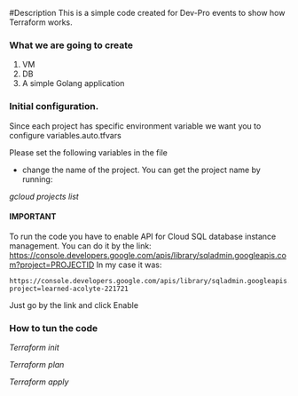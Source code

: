 #Description
This is a simple code created for Dev-Pro events to show how Terraform works.

### What we are going to create
1. VM
2. DB
3. A simple Golang application

### Initial configuration. 
 Since each project has specific environment variable we want you to configure variables.auto.tfvars

Please set the following variables in the file

- change the name of the project. You can get the project name by running:

*gcloud projects list*

#### IMPORTANT
To run the code you have to enable API for Cloud SQL database instance management. You can do it by the link:
https://console.developers.google.com/apis/library/sqladmin.googleapis.com?project=PROJECTID
In my case it was:

```
https://console.developers.google.com/apis/library/sqladmin.googleapis.com?project=learned-acolyte-221721
```

Just go by the link and click Enable

### How to tun the code
*Terraform init*

*Terraform plan* 

*Terraform apply* 